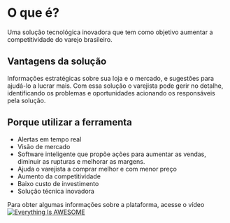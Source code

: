 
# O que é?
Uma solução tecnológica inovadora que tem como objetivo aumentar a competitividade do varejo brasileiro.

## Vantagens da solução
Informações estratégicas sobre sua loja e o mercado, e sugestões para ajudá-lo a lucrar mais. Com essa solução o varejista pode gerir no detalhe, identificando os problemas e oportunidades acionando os responsáveis pela solução.

## Porque utilizar a ferramenta
* Alertas em tempo real
* Visão de mercado
* Software inteligente que propõe ações para aumentar as vendas, diminuir as rupturas e melhorar as margens.
* Ajuda o varejista a comprar melhor e com menor preço
* Aumento da competitividade
* Baixo custo de investimento
* Solução técnica inovadora

Para obter algumas informações sobre a plataforma, acesse o vídeo [![Everything Is AWESOME](http://i.imgur.com/Ot5DWAW.png)](https://www.youtube.com/watch?v=0bBq_EpG8g0") 


<!--stackedit_data:
eyJoaXN0b3J5IjpbLTEyNjMzNzM3NDAsLTIwODM0NzgxNTJdfQ
==
-->